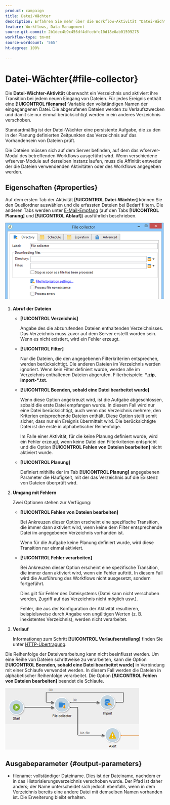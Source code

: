 ```yaml
---
product: campaign
title: Datei-Wächter
description: Erfahren Sie mehr über die Workflow-Aktivität "Datei-Wächter".
feature: Workflows, Data Management
source-git-commit: 2b1dec4b9c456df4dfcebfe10d18e0ab01599275
workflow-type: tm+mt
source-wordcount: '565'
ht-degree: 100%

---
```


# Datei-Wächter{#file-collector}



Die **Datei-Wächter-Aktivität** überwacht ein Verzeichnis und aktiviert ihre Transition bei jedem neuen Eingang von Dateien. Für jedes Ereignis enthält eine **[!UICONTROL filename]**-Variable den vollständigen Namen der eingegangenen Datei. Die abgerufenen Dateien werden zu Verlaufszwecken und damit sie nur einmal berücksichtigt werden in ein anderes Verzeichnis verschoben.

Standardmäßig ist der Datei-Wächter eine persistente Aufgabe, die zu den in der Planung definierten Zeitpunkten das Verzeichnis auf das Vorhandensein von Dateien prüft.

Die Dateien müssen sich auf dem Server befinden, auf dem das wfserver-Modul des betreffenden Workflows ausgeführt wird. Wenn verschiedene wfserver-Module auf derselben Instanz laufen, muss die Affinität entweder der die Dateien verwendenden Aktivitäten oder des Workflows angegeben werden.

## Eigenschaften {#properties}

Auf dem ersten Tab der Aktivität **[!UICONTROL Datei-Wächter]** können Sie den Quellordner auswählen und die erfassten Dateien bei Bedarf filtern. Die anderen Tabs werden unter [E-Mail-Empfang](inbound-emails.md) (auf den Tabs **[!UICONTROL Planung]** und **[!UICONTROL Ablauf]**) ausführlich beschrieben.

![](assets/file_collect_edit.png)

1. **Abruf der Dateien**

   * **[!UICONTROL Verzeichnis]**

      Angabe des die abzurufenden Dateien enthaltenden Verzeichnisses. Das Verzeichnis muss zuvor auf dem Server erstellt worden sein. Wenn es nicht existiert, wird ein Fehler erzeugt.

   * **[!UICONTROL Filter]**

      Nur die Dateien, die den angegebenen Filterkriterien entsprechen, werden berücksichtigt. Die anderen Dateien im Verzeichnis werden ignoriert. Wenn kein Filter definiert wurde, werden alle im Verzeichnis enthaltenen Dateien abgerufen. Filterbeispiele: **&#42;.zip**, **import-&#42;.txt**.

   * **[!UICONTROL Beenden, sobald eine Datei bearbeitet wurde]**

      Wenn diese Option angekreuzt wird, ist die Aufgabe abgeschlossen, sobald die erste Datei empfangen wurde. In diesem Fall wird nur eine Datei berücksichtigt, auch wenn das Verzeichnis mehrere, den Kriterien entsprechende Dateien enthält. Diese Option stellt somit sicher, dass nur ein Ereignis übermittelt wird. Die berücksichtigte Datei ist die erste in alphabetischer Reihenfolge.

      Im Falle einer Aktivität, für die keine Planung definiert wurde, wird ein Fehler erzeugt, wenn keine Datei den Filterkriterien entspricht und die Option **[!UICONTROL Fehlen von Dateien bearbeiten]** nicht aktiviert wurde.

   * **[!UICONTROL Planung]**

      Definiert mithilfe der im Tab **[!UICONTROL Planung]** angegebenen Parameter die Häufigkeit, mit der das Verzeichnis auf die Existenz von Dateien überprüft wird.

1. **Umgang mit Fehlern**

   Zwei Optionen stehen zur Verfügung:

   * **[!UICONTROL Fehlen von Dateien bearbeiten]**

      Bei Ankreuzen dieser Option erscheint eine spezifische Transition, die immer dann aktiviert wird, wenn keine dem Filter entsprechende Datei im angegebenen Verzeichnis vorhanden ist.

      Wenn für die Aufgabe keine Planung definiert wurde, wird diese Transition nur einmal aktiviert.

   * **[!UICONTROL Fehler verarbeiten]**

      Bei Ankreuzen dieser Option erscheint eine spezifische Transition, die immer dann aktiviert wird, wenn ein Fehler auftritt. In diesem Fall wird die Ausführung des Workflows nicht ausgesetzt, sondern fortgeführt.

      Dies gilt für Fehler des Dateisystems (Datei kann nicht verschoben werden, Zugriff auf das Verzeichnis nicht möglich usw.).

      Fehler, die aus der Konfiguration der Aktivität resultieren, beispielsweise durch Angabe von ungültigen Werten (z. B. inexistentes Verzeichnis), werden nicht verarbeitet.

1. **Verlauf**

   Informationen zum Schritt **[!UICONTROL Verlaufserstellung]** finden Sie unter [HTTP-Übertragung](web-download.md).

Die Reihenfolge der Dateiverarbeitung kann nicht beeinflusst werden. Um eine Reihe von Dateien schrittweise zu verarbeiten, kann die Option **[!UICONTROL Beenden, sobald eine Datei bearbeitet wurde]** in Verbindung mit einer Schlaufe verwendet werden. In diesem Fall werden die Dateien in alphabetischer Reihenfolge verarbeitet. Die Option **[!UICONTROL Fehlen von Dateien bearbeiten]** beendet die Schlaufe.

![](assets/file_collect_loop.png)

## Ausgabeparameter {#output-parameters}

* filename: vollständiger Dateiname. Dies ist der Dateiname, nachdem er in das Historisierungsverzeichnis verschoben wurde. Der Pfad ist daher anders; der Name unterscheidet sich jedoch ebenfalls, wenn in dem Verzeichnis bereits eine andere Datei mit demselben Namen vorhanden ist. Die Erweiterung bleibt erhalten.
